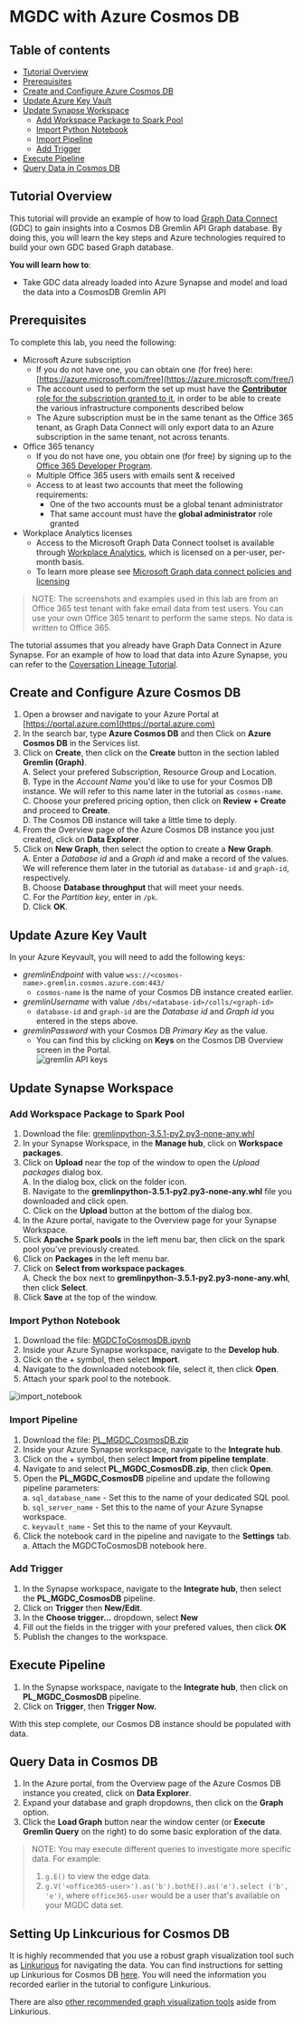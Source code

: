 # MGDC with Azure Cosmos DB

## Table of contents
* [Tutorial Overview](#tutorial-overview)
* [Prerequisites](#prerequisites)
* [Create and Configure Azure Cosmos DB](#create-and-configure-azure-cosmos-db)
* [Update Azure Key Vault](#update-azure-key-vault)
* [Update Synapse Workspace](#update-synapse-workspace)
    * [Add Workspace Package to Spark Pool](#add-workspace-package-to-spark-pool)
    * [Import Python Notebook](#import-python-notebook)
    * [Import Pipeline](#import-pipeline)
    * [Add Trigger](#add-trigger)
* [Execute Pipeline](#execute-pipeline)
* [Query Data in Cosmos DB](#query-data-in-cosmos-db)

## Tutorial Overview

This tutorial will provide an example of how to load [Graph Data Connect](https://docs.microsoft.com/en-us/graph/data-connect-concept-overview)
(GDC) to gain insights into a Cosmos DB Gremlin API Graph database. By doing this, you will learn the key steps and Azure technologies required to build your own GDC based Graph database.  

**You will learn how to**:
- Take GDC data already loaded into Azure Synapse and model and load the data into a CosmosDB Gremlin API

## Prerequisites

To complete this lab, you need the following:

- Microsoft Azure subscription
  - If you do not have one, you can obtain one (for free) here: [https://azure.microsoft.com/free](https://azure.microsoft.com/free/)
  - The account used to perform the set up must have the [**Contributor** role for the subscription granted to it](https://docs.microsoft.com/en-us/azure/role-based-access-control/elevate-access-global-admin),
    in order to be able to create the various infrastructure components described below
  - The Azure subscription must be in the same tenant as the Office 365 tenant, as Graph Data Connect will only export 
    data to an Azure subscription in the same tenant, not across tenants.
- Office 365 tenancy
  - If you do not have one, you obtain one (for free) by signing up to the [Office 365 Developer Program](https://developer.microsoft.com/office/dev-program).
  - Multiple Office 365 users with emails sent & received
  - Access to at least two accounts that meet the following requirements:
      - One of the two accounts must be a global tenant administrator
      - That same account must have the **global administrator** role granted
- Workplace Analytics licenses
  - Access to the Microsoft Graph Data Connect toolset is available through [Workplace Analytics](https://products.office.com/en-us/business/workplace-analytics), 
    which is licensed on a per-user, per-month basis.
  - To learn more please see [Microsoft Graph data connect policies and licensing](https://docs.microsoft.com/en-us/graph/data-connect-policies)

> NOTE: The screenshots and examples used in this lab are from an Office 365 test tenant with fake email data from test users. 
> You can use your own Office 365 tenant to perform the same steps. No data is written to Office 365. 

The tutorial assumes that you already have Graph Data Connect in Azure Synapse. For an example of how to load that data into Azure Synapse, you can refer to the [Coversation Lineage Tutorial](https://github.com/microsoftgraph/dataconnect-solutions/tree/main/solutions/conversation-lineage).

## Create and Configure Azure Cosmos DB

1. Open a browser and navigate to your Azure Portal at [https://portal.azure.com](https://portal.azure.com)
2. In the search bar, type **Azure Cosmos DB** and then Click on **Azure Cosmos DB** in the Services list.
3. Click on **Create**, then click on the **Create** button in the section labled **Gremlin (Graph)**.  
   A. Select your prefered Subscription, Resource Group and Location.  
   B. Type in the *Account Name* you'd like to use for your Cosmos DB instance. We will refer to this name later in the tutorial as `cosmos-name`.  
   C. Choose your prefered pricing option, then click on **Review + Create** and proceed to **Create**.  
   D. The Cosmos DB instance will take a little time to deply.  
4. From the Overview page of the Azure Cosmos DB instance you just created, click on **Data Explorer**.
5. Click on **New Graph**, then select the option to create a **New Graph**.  
   A. Enter a *Database id* and a *Graph id* and make a record of the values. We will reference them later in the tutorial as `database-id` and `graph-id`, respectively.  
   B. Choose **Database throughput** that will meet your needs.  
   C. For the *Partition key*, enter in `/pk`.  
   D. Click **OK**.

## Update Azure Key Vault

In your Azure Keyvault, you will need to add the following keys:  
- *gremlinEndpoint* with value `wss://<cosmos-name>.gremlin.cosmos.azure.com:443/`  
   - `cosmos-name` is the name of your Cosmos DB instance created earlier.
- *gremlinUsername* with value `/dbs/<database-id>/colls/<graph-id>`  
   - `database-id` and `graph-id` are the *Database id* and *Graph id* you entered in the steps above.
- *gremlinPassword* with your Cosmos DB *Primary Key* as the value.  
   - You can find this by clicking on **Keys** on the Cosmos DB Overview screen in the Portal.  
![gremlin API keys](./docs/gremlin_keys.png)

## Update Synapse Workspace


### Add Workspace Package to Spark Pool
   
1. Download the file: [gremlinpython-3.5.1-py2.py3-none-any.whl](https://github.com/microsoftgraph/dataconnect-solutions/blob/main/solutions/mgdc-cosmos/packages/gremlinpython-3.5.1-py2.py3-none-any.whl)
2. In your Synapse Workspace, in the **Manage hub**, click on **Workspace packages**.
3. Click on **Upload** near the top of the window to open the *Upload packages* dialog box.  
   A. In the dialog box, click on the folder icon.  
   B. Navigate to the **gremlinpython-3.5.1-py2.py3-none-any.whl** file you downloaded and click open.  
   C. Click on the **Upload** button at the bottom of the dialog box.  
4. In the Azure portal, navigate to the Overview page for your Synapse Workspace.
5. Click **Apache Spark pools** in the left menu bar, then click on the spark pool you've previously created.
6. Click on **Packages** in the left menu bar.
7. Click on **Select from workspace packages**.  
   A. Check the box next to **gremlinpython-3.5.1-py2.py3-none-any.whl**, then click **Select**.  
8. Click **Save** at the top of the window.
   
   
### Import Python Notebook

1. Download the file: [MGDCToCosmosDB.ipynb](https://github.com/microsoftgraph/dataconnect-solutions/blob/main/solutions/mgdc-cosmos/arm/notebook/MGDCToCosmosDB.ipynb)
2. Inside your Azure Synapse workspace, navigate to the **Develop hub**.
3. Click on the + symbol, then select **Import**.
4. Navigate to the downloaded notebook file, select it, then click **Open**.
5. Attach your spark pool to the notebook.

![import_notebook](./docs/develop-import.png)
   
### Import Pipeline
   
1. Download the file: [PL_MGDC_CosmosDB.zip](https://github.com/microsoftgraph/dataconnect-solutions/blob/main/solutions/mgdc-cosmos/arm/pipeline/PL_MGDC_CosmosDB.zip)
2. Inside your Azure Synapse workspace, navigate to the **Integrate hub**.
3. Click on the + symbol, then select **Import from pipeline template**.
4. Navigate to and select **PL_MGDC_CosmosDB.zip**, then click **Open**.
5. Open the **PL_MGDC_CosmosDB** pipeline and update the following pipeline parameters:  
   a. `sql_database_name` - Set this to the name of your dedicated SQL pool.  
   b. `sql_server_name` - Set this to the name of your Azure Synapse workspace.  
   c. `keyvault_name` - Set this to the name of your Keyvault.  
6. Click the notebook card in the pipeline and navigate to the **Settings** tab.
   a. Attach the MGDCToCosmosDB notebook here.

### Add Trigger

1. In the Synapse workspace, navigate to the **Integrate hub**, then select the **PL_MGDC_CosmosDB** pipeline. 
2. Click on **Trigger** then **New/Edit**.
3. In the **Choose trigger...** dropdown, select **New**
4. Fill out the fields in the trigger with your prefered values, then click **OK**
5. Publish the changes to the workspace.

## Execute Pipeline

1. In the Synapse workspace, navigate to the **Integrate hub**, then click on **PL_MGDC_CosmosDB** pipeline. 
2. Click on **Trigger**, then **Trigger Now.**  

With this step complete, our Cosmos DB instance should be populated with data.

## Query Data in Cosmos DB

1. In the Azure portal, from the Overview page of the Azure Cosmos DB instance you created, click on **Data Explorer**.
2. Expand your database and graph dropdowns, then click on the **Graph** option. 
3. Click the **Load Graph** button near the window center (or **Execute Gremlin Query** on the right) to do some basic exploration of the data. 

> NOTE: You may execute different queries to investigate more specific data. For example:  
> 1. ```g.E()``` to view the edge data.
> 2. ```g.V('<office365-user>').as('b').bothE().as('e').select ('b', 'e')```, where `office365-user` would be a user that's available on your MGDC data set.

## Setting Up Linkcurious for Cosmos DB

It is highly recommended that you use a robust graph visualization tool such as [Linkurious](http://linkurio.us/) for navigating the data. You can find instructions for setting up Linkurious for Cosmos DB [here](https://doc.linkurio.us/admin-manual/latest/configure-cosmos/). You will need the information you recorded earlier in the tutorial to configure Linkurious.

There are also [other recommended graph visualization tools](https://docs.microsoft.com/en-us/azure/cosmos-db/graph/graph-visualization-partners) aside from Linkurious.
